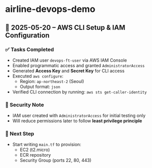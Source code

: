 # airline-devops-demo


## 📅 2025-05-20 – AWS CLI Setup & IAM Configuration

### ✅ Tasks Completed
- Created IAM user `devops-ft-user` via AWS IAM Console
- Enabled programmatic access and granted `AdministratorAccess`
- Generated **Access Key** and **Secret Key** for CLI access
- Executed `aws configure`:
  - Region: `ap-northeast-2` (Seoul)
  - Output format: `json`
- Verified CLI connection by running: `aws sts get-caller-identity`

### 🔐 Security Note
- IAM user created with `AdministratorAccess` for initial testing only
- Will reduce permissions later to follow **least privilege principle**

### 🧭 Next Step
- Start writing `main.tf` to provision:
  - EC2 (t2.micro)
  - ECR repository
  - Security Group (ports 22, 80, 443)
